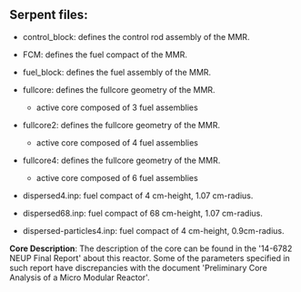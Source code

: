 Serpent files:
--------------
* control_block: defines the control rod assembly of the MMR.
* FCM: defines the fuel compact of the MMR.
* fuel_block: defines the fuel assembly of the MMR.
* fullcore: defines the fullcore geometry of the MMR. 
	- active core composed of 3 fuel assemblies
* fullcore2: defines the fullcore geometry of the MMR.
	- active core composed of 4 fuel assemblies

* fullcore4: defines the fullcore geometry of the MMR.
	- active core composed of 6 fuel assemblies

* dispersed4.inp: fuel compact of 4 cm-height, 1.07 cm-radius.
* dispersed68.inp: fuel compact of 68 cm-height, 1.07 cm-radius.
* dispersed-particles4.inp: fuel compact of 4 cm-height, 0.9cm-radius.

**Core Description**: The description of the core can be found in the '14-6782 NEUP Final Report' about this reactor.
Some of the parameters specified in such report have discrepancies with the document 'Preliminary Core Analysis of a Micro Modular Reactor'.